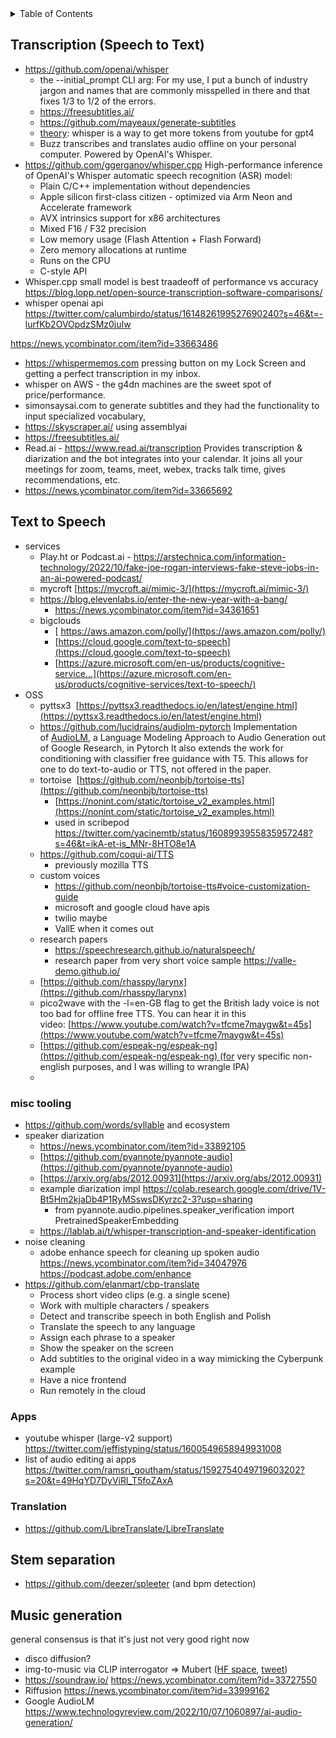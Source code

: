 
<!-- START doctoc generated TOC please keep comment here to allow auto update -->
<!-- DON'T EDIT THIS SECTION, INSTEAD RE-RUN doctoc TO UPDATE -->
<details>
<summary>Table of Contents</summary>

- [Transcription](#transcription)
  - [misc tooling](#misc-tooling)
  - [Apps](#apps)
  - [Translation](#translation)
- [Stem separation](#stem-separation)
- [Music generation](#music-generation)

</details>
<!-- END doctoc generated TOC please keep comment here to allow auto update -->

## Transcription (Speech to Text)

- https://github.com/openai/whisper
  - the --initial_prompt CLI arg: For my use, I put a bunch of industry jargon and names that are commonly misspelled in there and that fixes 1/3 to 1/2 of the errors.
  - https://freesubtitles.ai/
  - https://github.com/mayeaux/generate-subtitles
  - [theory](https://twitter.com/ethanCaballero/status/1572692314400628739?s=20&t=j_XtR82eEW6Vp28YvodqJQ): whisper is a way to get more tokens from youtube for gpt4
  - Buzz transcribes and translates audio offline on your personal computer. Powered by OpenAI's Whisper. 
- https://github.com/ggerganov/whisper.cpp
  High-performance inference of OpenAI's Whisper automatic speech recognition (ASR) model:
  - Plain C/C++ implementation without dependencies
  - Apple silicon first-class citizen - optimized via Arm Neon and Accelerate framework
  - AVX intrinsics support for x86 architectures
  - Mixed F16 / F32 precision
  - Low memory usage (Flash Attention + Flash Forward)
  - Zero memory allocations at runtime
  - Runs on the CPU
  - C-style API
- Whisper.cpp small model is best traadeoff of performance vs accuracy https://blog.lopp.net/open-source-transcription-software-comparisons/
- whisper openai api https://twitter.com/calumbirdo/status/1614826199527690240?s=46&t=-lurfKb2OVOpdzSMz0juIw


https://news.ycombinator.com/item?id=33663486
-  https://whispermemos.com pressing button on my Lock Screen and getting a perfect transcription in my inbox.
- whisper on AWS - the g4dn machines are the sweet spot of price/performance.
- simonsaysai.com to generate subtitles and they had the functionality to input specialized vocabulary,
- https://skyscraper.ai/ using assemblyai
- https://freesubtitles.ai/
- Read.ai - https://www.read.ai/transcription Provides transcription & diarization and the bot integrates into your calendar. It joins all your meetings for zoom, teams, meet, webex, tracks talk time, gives recommendations, etc.
- https://news.ycombinator.com/item?id=33665692

## Text to Speech

- services
	- Play.ht or Podcast.ai - https://arstechnica.com/information-technology/2022/10/fake-joe-rogan-interviews-fake-steve-jobs-in-an-ai-powered-podcast/
	- mycroft [https://mycroft.ai/mimic-3/](https://mycroft.ai/mimic-3/)
	- https://blog.elevenlabs.io/enter-the-new-year-with-a-bang/ 
		- https://news.ycombinator.com/item?id=34361651
	- bigclouds
		- [ https://aws.amazon.com/polly/](https://aws.amazon.com/polly/)
		- [https://cloud.google.com/text-to-speech](https://cloud.google.com/text-to-speech)
		- [https://azure.microsoft.com/en-us/products/cognitive-service...](https://azure.microsoft.com/en-us/products/cognitive-services/text-to-speech/)
- OSS
	- pyttsx3  [https://pyttsx3.readthedocs.io/en/latest/engine.html](https://pyttsx3.readthedocs.io/en/latest/engine.html)
	- https://github.com/lucidrains/audiolm-pytorch Implementation of [AudioLM](https://google-research.github.io/seanet/audiolm/examples/), a Language Modeling Approach to Audio Generation out of Google Research, in Pytorch It also extends the work for conditioning with classifier free guidance with T5. This allows for one to do text-to-audio or TTS, not offered in the paper.
	- tortoise  [https://github.com/neonbjb/tortoise-tts](https://github.com/neonbjb/tortoise-tts)
		- [https://nonint.com/static/tortoise_v2_examples.html](https://nonint.com/static/tortoise_v2_examples.html)
		- used in scribepod https://twitter.com/yacinemtb/status/1608993955835957248?s=46&t=ikA-et-is_MNr-8HTO8e1A
	- https://github.com/coqui-ai/TTS
		- previously mozilla TTS
	- custom voices
		- https://github.com/neonbjb/tortoise-tts#voice-customization-guide
		- microsoft and google cloud have apis
		- twilio maybe
		- VallE when it comes out
	- research papers
		- https://speechresearch.github.io/naturalspeech/
		- research paper from very short voice sample https://valle-demo.github.io/
	- [https://github.com/rhasspy/larynx](https://github.com/rhasspy/larynx)
	- pico2wave with the -l=en-GB flag to get the British lady voice is not too bad for offline free TTS. You can hear it in this video: [https://www.youtube.com/watch?v=tfcme7maygw&t=45s](https://www.youtube.com/watch?v=tfcme7maygw&t=45s)
	- [https://github.com/espeak-ng/espeak-ng](https://github.com/espeak-ng/espeak-ng) (for very specific non-english purposes, and I was willing to wrangle IPA)
	- 

### misc tooling

- https://github.com/words/syllable and ecosystem
- speaker diarization
	- https://news.ycombinator.com/item?id=33892105
	- [https://github.com/pyannote/pyannote-audio](https://github.com/pyannote/pyannote-audio)
	- [https://arxiv.org/abs/2012.00931](https://arxiv.org/abs/2012.00931)
	- example diarization impl https://colab.research.google.com/drive/1V-Bt5Hm2kjaDb4P1RyMSswsDKyrzc2-3?usp=sharing
		- from pyannote.audio.pipelines.speaker_verification import PretrainedSpeakerEmbedding
	- https://lablab.ai/t/whisper-transcription-and-speaker-identification
- noise cleaning
	- adobe enhance speech for cleaning up spoken audio https://news.ycombinator.com/item?id=34047976 https://podcast.adobe.com/enhance
- https://github.com/elanmart/cbp-translate
	-   Process short video clips (e.g. a single scene)
	-   Work with multiple characters / speakers
	-   Detect and transcribe speech in both English and Polish
	-   Translate the speech to any language
	-   Assign each phrase to a speaker
	-   Show the speaker on the screen
	-   Add subtitles to the original video in a way mimicking the Cyberpunk example
	-   Have a nice frontend
	-   Run remotely in the cloud

### Apps

  - youtube whisper (large-v2 support) https://twitter.com/jeffistyping/status/1600549658949931008
  - list of audio editing ai apps https://twitter.com/ramsri_goutham/status/1592754049719603202?s=20&t=49HqYD7DyViRl_T5foZAxA




### Translation

- https://github.com/LibreTranslate/LibreTranslate

## Stem separation

- https://github.com/deezer/spleeter (and bpm detection)

## Music generation

general consensus is that it's just not very good right now

- disco diffusion?
- img-to-music via CLIP interrogator => Mubert ([HF space](https://huggingface.co/spaces/fffiloni/img-to-music), [tweet](https://twitter.com/fffiloni/status/1585698118137483276))
- https://soundraw.io/ https://news.ycombinator.com/item?id=33727550
- Riffusion https://news.ycombinator.com/item?id=33999162
- Google AudioLM https://www.technologyreview.com/2022/10/07/1060897/ai-audio-generation/